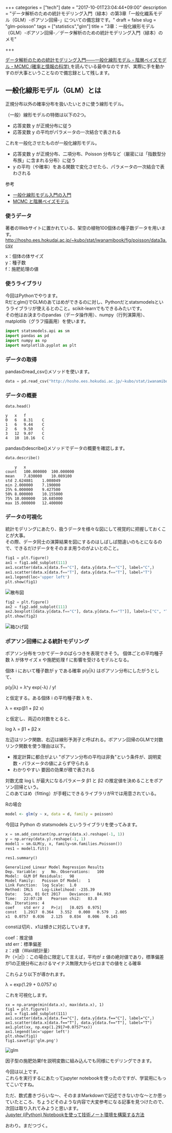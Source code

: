 +++
categories = ["tech"]
date = "2017-10-01T23:04:44+09:00"
description = "データ解析のための統計モデリング入門（緑本）の第3章「一般化繊系モデル（GLM）-ポアソン回帰-」についての備忘録です。"
draft = false 
slug = "glm-poisson"
tags = ["statistics","glm"]
title = "3章：一般化線形モデル（GLM）-ポアソン回帰-／データ解析のための統計モデリング入門（緑本）のメモ"

+++


[データ解析のための統計モデリング入門――一般化線形モデル・階層ベイズモデル・MCMC (確率と情報の科学) ](https://www.amazon.co.jp/%E3%83%87%E3%83%BC%E3%82%BF%E8%A7%A3%E6%9E%90%E3%81%AE%E3%81%9F%E3%82%81%E3%81%AE%E7%B5%B1%E8%A8%88%E3%83%A2%E3%83%87%E3%83%AA%E3%83%B3%E3%82%B0%E5%85%A5%E9%96%80%E2%80%95%E2%80%95%E4%B8%80%E8%88%AC%E5%8C%96%E7%B7%9A%E5%BD%A2%E3%83%A2%E3%83%87%E3%83%AB%E3%83%BB%E9%9A%8E%E5%B1%A4%E3%83%99%E3%82%A4%E3%82%BA%E3%83%A2%E3%83%87%E3%83%AB%E3%83%BBMCMC-%E7%A2%BA%E7%8E%87%E3%81%A8%E6%83%85%E5%A0%B1%E3%81%AE%E7%A7%91%E5%AD%A6-%E4%B9%85%E4%BF%9D-%E6%8B%93%E5%BC%A5/dp/400006973X)を読んでいる最中なのですが、実際に手を動かすのが大事ということなので備忘録として残します。


## 一般化線形モデル（GLM）とは

正規分布以外の確率分布を扱いたいときに使う線形モデル。

（一般）線形モデルの特徴は以下の2つ。  
- 応答変数 y が正規分布に従う  
- 応答変数 y の平均がパラメータの一次結合で表される  

これを一般化させたものが一般化線形モデル。  
- 応答変数 y が正規分布、二項分布、Poisson 分布など（厳密には「指数型分布族」に含まれる分布）に従う  
- y の平均（や確率）をある関数で変化させたら、パラメータの一次結合で表わされる  

参考  
- [一般化線形モデル入門の入門](http://www012.upp.so-net.ne.jp/doi/biostat/CT39/glm.pdf)  
- [MCMC と階層ベイズモデル](http://hosho.ees.hokudai.ac.jp/~kubo/stat/2014/nicoFeb/kubo2014nicoFeb.pdf)  

### 使うデータ
著者のWebサイトに置かれている、架空の植物100個体の種子数データを用います。
http://hosho.ees.hokudai.ac.jp/~kubo/stat/iwanamibook/fig/poisson/data3a.csv

x：個体の体サイズ  
y：種子数  
f：施肥処理の値  

### 使うライブラリ

今回はPythonでやります。  
Rだとglm()でGLMのあてはめができるのに対し、Pythonだとstatsmodelsというライブラリが使えるとのこと。scikit-learnでもできるみたいです。  
その他はお決まりのpandas（データ操作用）、numpy（行列演算用）、matplotlib（グラフ描画用）を使います。    

```py
import statsmodels.api as sm
import pandas as pd
import numpy as np
import matplotlib.pyplot as plt
```

### データの取得

pandasのread_csv()メソッドを使います。

```py
data = pd.read_csv("http://hosho.ees.hokudai.ac.jp/~kubo/stat/iwanamibook/fig/poisson/data3a.csv")
```

### データの概要

```py
data.head()
```

```
y   x   f
0   6   8.31    C
1   6   9.44    C
2   6   9.50    C
3   12  9.07    C
4   10  10.16   C
```

pandasのdescribe()メソッドでデータの概要を確認します。

```py
data.describe()
```

```
    y   x
count   100.000000  100.000000
mean    7.830000    10.089100
std 2.624881    1.008049
min 2.000000    7.190000
25% 6.000000    9.427500
50% 8.000000    10.155000
75% 10.000000   10.685000
max 15.000000   12.400000
```


### データの可視化

統計モデリングにあたり、扱うデータを様々な図にして視覚的に把握しておくことが大事。  
その際、データ同士の演算結果を図にするのはしばしば間違いのもとになるので、できるだけデータをそのまま用うのがよいとのこと。  

```py
fig1 = plt.figure()
ax1 = fig1.add_subplot(111)
ax1.scatter(data.x[data.f=="C"], data.y[data.f=="C"], label="C",)
ax1.scatter(data.x[data.f=="T"], data.y[data.f=="T"], label="T")
ax1.legend(loc='upper left')
plt.show(fig1)
```

![散布図](/images/20171001_01.png)

```py
fig2 = plt.figure()
ax2 = fig2.add_subplot(111)
ax2.boxplot([data.y[data.f=="C"], data.y[data.f=="T"]], labels=["C", "T"])
plt.show(fig2)
```

![箱ひげ図](/images/20171001_02.png)

### ポアソン回帰による統計モデリング

ポアソン分布をつかてデータのばらつきを表現できそう。
個体ごとの平均種子数 λ が体サイズ x や施肥処理 f に影響を受けるモデルとなる。

個体 i において種子数が y である確率 p(y|λ) はポアソン分布にしたがうとして、

p(y|λ) = λ^y exp(-λ) / y!

と仮定する。ある個体 i の平均種子数 λ を、

λ = exp(β1 + β2 x)

と仮定し、両辺の対数をとると、

log λ = β1 + β2 x

左辺はリンク関数、右辺は線形予測子と呼ばれる。ポアソン回帰のGLMで対数リンク関数を使う理由は以下。  

- 推定計算に都合がよい
    "ポアソン分布の平均は非負"という条件が、説明変数・パラメータの値によらず守られる
- わかりやすい
    要因の効果が積で表される

対数尤度 log L が最大になるパラメータ β1 と β2 の推定値を決めることをポアソン回帰という。  
このあてはめ（fitting）が手軽にできるライブラリがRでは用意されている。  

Rの場合  
```R
model <- glm(y ~ x, data = d, family = poisson)
```

今回は Python の statsmodels というライブラリを使ってみます。

```py
x = sm.add_constant(np.array(data.x).reshape(-1, 1))
y = np.array(data.y).reshape(-1, 1)
model1 = sm.GLM(y, x, family=sm.families.Poisson())
res1 = model1.fit()
```

```py
res1.summary()
```

```
Generalized Linear Model Regression Results
Dep. Variable:  y   No. Observations:   100
Model:  GLM Df Residuals:   98
Model Family:   Poisson Df Model:   1
Link Function:  log Scale:  1.0
Method: IRLS    Log-Likelihood: -235.39
Date:   Sun, 01 Oct 2017    Deviance:   84.993
Time:   22:07:28    Pearson chi2:   83.8
No. Iterations: 4
coef    std err z   P>|z|   [0.025  0.975]
const   1.2917  0.364   3.552   0.000   0.579   2.005
x1  0.0757  0.036   2.125   0.034   0.006   0.145
```

constは切片、x1は傾きに対応しています。  

coef：推定値  
std err：標準偏差  
z：z値（Wald統計量）  
Pr（>|z|）：この場合に限定して言えば，平均が z 値の絶対値であり，標準偏差が1の正規分布におけるマイナス無限大からゼロまでの値をとる確率  

これらより以下が導かれます。

λ = exp(1.29 + 0.0757 x)

これを可視化します。

```
xx = np.arange(min(data.x), max(data.x), 1)
fig1 = plt.figure()
ax1 = fig1.add_subplot(111)
ax1.scatter(data.x[data.f=="C"], data.y[data.f=="C"], label="C",)
ax1.scatter(data.x[data.f=="T"], data.y[data.f=="T"], label="T")
ax1.plot(xx, np.exp(1.2917+0.0757*xx))
ax1.legend(loc='upper left')
plt.show(fig1)
fig1.savefig('glm.png')
```

![glm](/images/20171001_03.png)

因子型の施肥効果fを説明変数に組み込んでも同様にモデリングできます。  

今回は以上です。  
これらを実行するにあたってjupyter notebookを使ったのですが、学習用にもってこいですね。  

ただ、数式書きづらいな〜、そのままMarkdownで記述できないかな〜とか思っていたところ、ちょうどそのような内容で大変参考になる記事を見つけたので、次回は取り入れてみようと思います。  
[Jupyter (iPython) Notebookを使って技術ノート環境を構築する方法](http://myenigma.hatenablog.com/entry/2016/02/20/183423)

おわり。まだつづく。
